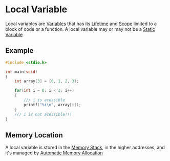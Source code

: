 # Local Variable
Local variables are [Variables](../Week-1-C/CS50x_Variables.md) that has its [Lifetime](./CS50x_Lifetime.md) and [Scope](./CS50x_Scope.md) limited to a block of code or a function.
A local variable may or may not be a [Static Variable](./CS50x_Static-Variable.md)


## Example
```c
#include <stdio.h>

int main(void)
{
    int array[3] = {0, 1, 2, 3};

    for(int i = 0; i < 3; i++)
    {
        /// i is acessible
        printf("%i\n", array[i]);
    }
    /// i is not acessible!!!
}
```

## Memory Location
A local variable is stored in the [Memory Stack](./CS50x_Memory-Stack.md), in the higher addresses, and it's managed by [Automatic Memory Allocation](./CS50x_Automatic-Memory-Allocation.md)
